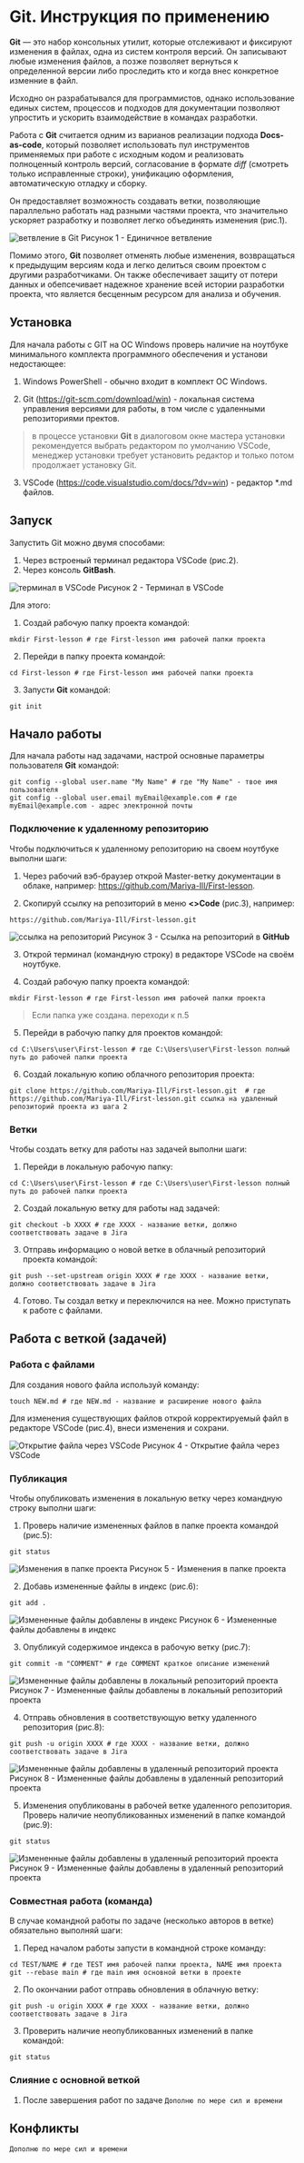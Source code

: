 # Git. Инструкция по применению

**Git** — это набор консольных утилит, которые отслеживают и фиксируют изменения в файлах, одна из систем контроля версий. Он записывают любые изменения файлов, а позже позволяет вернуться к определенной версии либо проследить кто и когда внес конкретное изменние в файл.

Исходно он разрабатывался для программистов, однако использование единых систем, процессов и подходов для документации позволяют упростить и ускорить взаимодействие в командах разработки.

Работа с **Git** считается одним из варианов реализации подхода **Docs-as-code**, который позволяет использовать пул инструментов применяемых при работе с исходным кодом и реализовать полноценный контроль версий, согласование в формате *diff* (смотреть только исправленные строки), унификацию оформления, автоматическую отладку и сборку.

Он предоставляет возможность создавать ветки, позволяющие параллельно работать над разными частями проекта, что значительно ускоряет разработку и позволяет легко объединять изменения (рис.1).

![ветвление в Git](image1.png)
Рисунок 1 - Единичное ветвление

Помимо этого, **Git** позволяет отменять любые изменения, возвращаться к предыдущим версиям кода и легко делиться своим проектом с другими разработчиками. Он также обеспечивает защиту от потери данных и обепсечивает надежное хранение всей истории разработки проекта, что является бесценным ресурсом для анализа и обучения.

## Установка

Для начала работы с GIT на ОС Windows проверь наличие на ноутбуке минимального комплекта программного обеспечения и установи недостающее:

1. Windows PowerShell  - обычно входит в комплект ОС Windows.

1. Git (https://git-scm.com/download/win) - локальная система управления версиями для работы, в том числе с удаленными репозиториями пректов.

> в процессе установки **Git** в диалоговом окне мастера установки рекомендуется выбрать редактором по умолчанию VSCode, менеджер установки требует установить редактор и только потом  продолжает установку Git. 

3. VSCode (https://code.visualstudio.com/docs/?dv=win) - редактор *.md файлов.

## Запуск

Запустить Git можно двумя способами:
1. Через встроеный терминал редактора VSCode (рис.2).
1. Через консоль **GitBash**. 

![терминал в VSCode](11.jpg)
Рисунок 2 - Терминал в VSCode

Для этого:

1. Создай рабочую папку проекта командой:

```pwsh
mkdir First-lesson # где First-lesson имя рабочей папки проекта
```
2. Перейди в папку проекта командой:

```pwsh
cd First-lesson # где First-lesson имя рабочей папки проекта
```
3. Запусти **Git** командой:

```pwsh
git init
```

## Начало работы

Для начала работы над задачами, настрой основные параметры пользователя **Git** командой:

```pwsh
git config --global user.name "My Name" # где "My Name" - твое имя пользователя
git config --global user.email myEmail@example.com # где myEmail@example.com - адрес электронной почты
```

### Подключение к удаленному репозиторию

Чтобы подключиться к удаленному репозиторию на своем ноутбуке выполни шаги:

1. Через рабочий вэб-браузер открой Master-ветку документации в облаке, например: https://github.com/Mariya-Ill/First-lesson.

1. Скопируй ссылку на репозиторий в меню **<>Code** (рис.3), например:

```pwsh
https://github.com/Mariya-Ill/First-lesson.git
```

![ссылка на репозиторий](0.png)
Рисунок 3 - Ссылка на репозиторий в **GitHub**

3. Открой терминал (командную строку) в редакторе VSCode на своём ноутбуке.

1. Cоздай рабочую папку проекта командой:

```pwsh
mkdir First-lesson # где First-lesson имя рабочей папки проекта
```
>Если папка уже создана. переходи к п.5

5. Перейди в рабочую папку для проектов командой:

```pwsh
cd C:\Users\user\First-lesson # где C:\Users\user\First-lesson полный путь до рабочей папки проекта
```

6. Создай локальную копию облачного репозитория проекта:

```pwsh
git clone https://github.com/Mariya-Ill/First-lesson.git  # где https://github.com/Mariya-Ill/First-lesson.git ссылка на удаленный репозиторий проекта из шага 2
```

### Ветки

Чтобы создать ветку для работы наз задачей выполни шаги:

1. Перейди в локальную рабочую папку:

```pwsh
cd C:\Users\user\First-lesson # где C:\Users\user\First-lesson полный путь до рабочей папки проекта
```

2. Создай локальную ветку для работы над задачей:

```pwsh
git checkout -b XXXX # где XXXX - название ветки, должно соответствовать задаче в Jira
```

3. Отправь информацию о новой ветке в облачный репозиторий проекта командой:

```pwsh
git push --set-upstream origin XXXX # где XXXX - название ветки, должно соответствовать задаче в Jira
```

4. Готово. Ты создал ветку и переключился на нее. Можно приступать к работе с файлами.

## Работа с веткой (задачей)

### Работа с файлами 

Для создания нового файла используй команду:

```pwsh
touch NEW.md # где NEW.md - название и расширение нового файла
```

Для изменения существующих файлов открой корректируемый файл в редакторе VSCode (рис.4), внеси изменения и сохрани.

![Открытие файла через VSCode](01.png)
Рисунок 4 - Открытие файла через VSCode

### Публикация

Чтобы опубликовать изменения в локальную ветку через командную строку выполни шаги:

1. Проверь наличие измененных файлов в папке проекта командой (рис.5):

```pwsh
git status
```

![Изменения в папке проекта](2.jpg)
Рисунок 5 - Изменения в папке проекта

2. Добавь измененные файлы в индекс (рис.6):

```pwsh
git add .
```
![Измененные файлы добавлены в индекс](3.jpg)
Рисунок 6 - Измененные файлы добавлены в индекс

3. Опубликуй содержимое индекса в рабочую ветку (рис.7):

```pwsh
git commit -m "COMMENT" # где COMMENT краткое описание изменений
```

![Измененные файлы добавлены в локальный репозиторий проекта](4.jpg)
Рисунок 7 - Измененные файлы добавлены в локальный репозиторий проекта

4. Отправь обновления в соответствующую ветку удаленного репозитория (рис.8):

```pwsh
git push -u origin XXXX # где XXXX - название ветки, должно соответствовать задаче в Jira
```

![Измененные файлы добавлены в удаленный репозиторий проекта](5.jpg)
Рисунок 8 - Измененные файлы добавлены в удаленный репозиторий проекта

5. Изменения опубликованы в рабочей ветке удаленного репозитория. Проверь наличие неопубликованных изменений в папке командой (рис.9):

```pwsh
git status
```

![Измененные файлы добавлены в удаленный репозиторий проекта](1_1.jpg)
Рисунок 9 - Измененные файлы добавлены в удаленный репозиторий проекта

### Совместная работа (команда)

В случае командной работы по задаче (несколько авторов в ветке) обязательно выполняй шаги:

1. Перед началом работы запусти в командной строке команду:

```pwsh
cd TEST/NAME # где TEST имя рабочей папки проекта, NAME имя проекта
git --rebase main # где main имя основной ветки в проекте
```

2. По окончании работ отправь обновления в облачную ветку:

```pwsh
git push -u origin XXXX # где XXXX - название ветки, должно соответствовать задаче в Jira
```

3. Проверить наличие неопубликованных изменений в папке командой:

```pwsh
git status
```

### Слияние с основной веткой

1. После завершения работ по задаче `Дополню по мере сил и времени`

## Конфликты

`Дополню по мере сил и времени`
